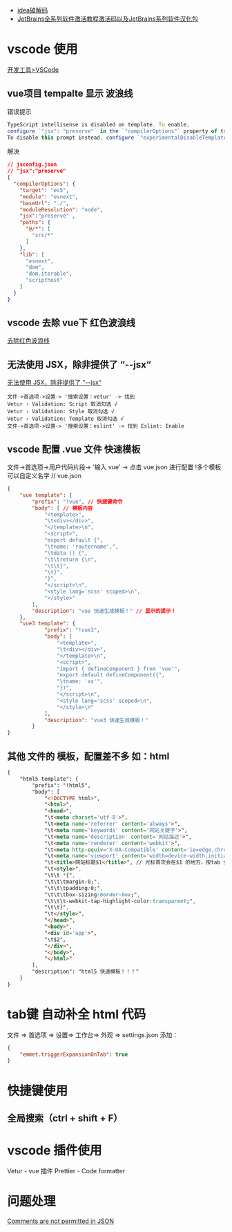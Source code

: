 - [idea破解码](https://www.yht7.com/cate/123)
- [JetBrains全系列软件激活教程激活码以及JetBrains系列软件汉化包](https://www.macwk.com/article/jetbrains-crack)

# vscode 使用
[开发工具>VSCode](https://www.php.cn/tool/vscode/)

## vue项目 tempalte 显示 波浪线

错误提示
``` js
TypeScript intellisense is disabled on template. To enable, 
configure `"jsx": "preserve"` in the `"compilerOptions"` property of tsconfig or jsconfig. 
To disable this prompt instead, configure `"experimentalDisableTemplateSupport": true` in `"vueCompilerOptions"` property.volar
```

解决
``` json
// jsconfig.json
// "jsx":"preserve"
{
  "compilerOptions": {
    "target": "es5",
    "module": "esnext",
    "baseUrl": "./",
    "moduleResolution": "node",
    "jsx":"preserve" ,
    "paths": {
      "@/*": [
        "src/*"
      ]
    },
    "lib": [
      "esnext",
      "dom",
      "dom.iterable",
      "scripthost"
    ]
  }
}

```


## vscode 去除 vue下 红色波浪线
[去除红色波浪线](https://blog.csdn.net/weixin_30570101/article/details/101775614)

## 无法使用 JSX，除非提供了 “--jsx“
[无法使用 JSX，除非提供了 “--jsx“](https://blog.csdn.net/weixin_42164539/article/details/124075375)


```
文件->首选项->设置-> '搜索设置：vetur' -> 找到
Vetur › Validation: Script 取消勾选 √
Vetur › Validation: Style 取消勾选 √
Vetur › Validation: Template 取消勾选 √
文件->首选项->设置-> '搜索设置：eslint' -> 找到 Eslint: Enable
```
		

## vscode 配置 .vue 文件 快速模板
文件->首选项->用户代码片段-> '输入 vue' -> 点击 vue.json 进行配置
!多个模板可以自定义名字
// vue.json
``` json
{
    "vue template": {
        "prefix": "!vue", // 快捷键命令
        "body": [ // 模板内容
            "<template>",
            "\t<div></div>",
            "</template>\n",
            "<script>",
            "export default {",
            "\tname: 'routername',",
            "\tdata () {",
            "\t\treturn {\n",
            "\t\t}",
            "\t}",
            "}",
            "</script>\n",
            "<style lang='scss' scoped>\n",
            "</style>"
        ],
        "description": "vue 快速生成模板！" // 显示的提示！
    },
	"vue3 template": {
	        "prefix": "!vue3",
	        "body": [
	            "<template>",
	            "\t<div></div>",
	            "</template>\n",
	            "<script>",
	            "import { defineComponent } from 'vue'",
	            "export default defineComponent({",
	            "\tname: 'xx'",
	            "})",
	            "</script>\n",
	            "<style lang='scss' scoped>\n",
	            "</style>\n"
	        ],
	        "description": "vue3 快速生成模板！"
	    }
}
```

## 其他 文件的 模板，配置差不多 如：html
``` html
{
    "html5 template": {
        "prefix": "!html5",
        "body": [
            "<!DOCTYPE html>",
            "<html>",
            "<head>",
            "\t<meta charset='utf-8'>",
            "\t<meta name='referrer' content='always'>",
            "\t<meta name='keywords' content='网站关键字'>",
            "\t<meta name='description' content='网站描述'>",
            "\t<meta name='renderer' content='webkit'>",
            "\t<meta http-equiv='X-UA-Compatible' content='ie=edge,chrome=1'>",
            "\t<meta name='viewport' content='width=device-width,initial-scale=1,maximum-scale=1,minimum-scale=1,user-scalable=no, shrink-to-fit=no' viewport-fit=cover />",
            "\t<title>网站标题$1</title>", // 光标首次会在$1 的地方，按tab 会跳到 $2
            "\t<style>",
            "\t\t *{",
            "\t\t\tmargin:0;",
            "\t\t\tpadding:0;",
            "\t\t\tbox-sizing:border-box;",
            "\t\t\t-webkit-tap-highlight-color:transparent;",
            "\t\t}",
            "\t</style>",
            "</head>",
            "<body>",
            "<div id='app'>",
            "\t$2",
            "</div>",
            "</body>",
            "</html>"
        ],
        "description": "html5 快速模板！！！"
    }
}
```

# tab键 自动补全 html 代码
文件 => 首选项 => 设置=> 工作台=> 外观 => settings.json 添加：
``` json
{
    "emmet.triggerExpansionOnTab": true
}
```

# 快捷键使用
## 全局搜索（ctrl + shift + F）

# vscode 插件使用
Vetur - vue 插件
Prettier - Code formatter

# 问题处理
[Comments are not permitted in JSON](https://blog.csdn.net/qq_21271511/article/details/108219791)